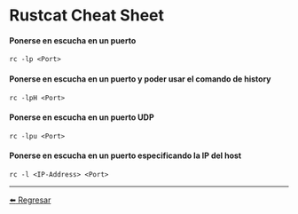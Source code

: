 # Rustcat Cheat Sheet

#### Ponerse en escucha en un puerto
```
rc -lp <Port>
```

#### Ponerse en escucha en un puerto y poder usar el comando de history
```
rc -lpH <Port>
```

#### Ponerse en escucha en un puerto UDP
```
rc -lpu <Port>
```

#### Ponerse en escucha en un puerto especificando la IP del host
```
rc -l <IP-Address> <Port>
```

---

[:arrow_left: Regresar](https://github.com/m4lal0/cheatsheets)